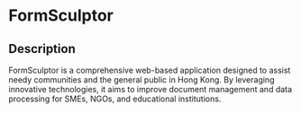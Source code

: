 # FormSculptor

## Description
FormSculptor is a comprehensive web-based application designed to assist needy communities and the general public in Hong Kong. By leveraging innovative technologies, it aims to improve document management and data processing for SMEs, NGOs, and educational institutions.
